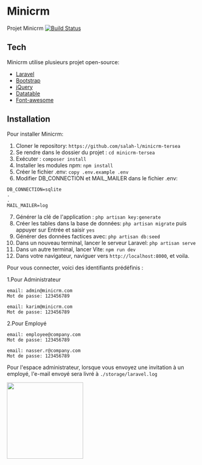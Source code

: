 # Minicrm

Projet Minicrm
[![Build Status](https://badgen.net/badge/From/Louizy/blue?icon=bitcoin-lightning)](https://badgen.net/badge/From/Louizy/blue?icon=bitcoin-lightning)



## Tech

Minicrm utilise plusieurs projet open-source:

- [Laravel](https://laravel.com/)
- [Bootstrap](https://getbootstrap.com/)
- [jQuery](https://jquery.com/)
- [Datatable](https://datatables.net/)
- [Font-awesome](https://fontawesome.com/)

## Installation

Pour installer Minicrm:

1. Cloner le repository: `https://github.com/salah-l/minicrm-tersea`
2. Se rendre dans le dossier du projet : `cd minicrm-tersea`
3. Exécuter : `composer install`
4. Installer les modules npm: `npm install`
5. Créer le fichier .env: `copy .env.example .env`
6. Modifier DB_CONNECTION et MAIL_MAILER dans le fichier .env: 
```
DB_CONNECTION=sqlite
.
.
MAIL_MAILER=log
```
7. Générer la clé de l'application : `php artisan key:generate`
8. Créer les tables dans la base de données: `php artisan migrate` puis appuyer sur Entrée et saisir `yes`
9. Générer des données factices avec: `php artisan db:seed`
10. Dans un nouveau terminal, lancer le serveur Laravel: `php artisan serve`
11. Dans un autre terminal, lancer Vite: `npm run dev`
12. Dans votre navigateur, naviguer vers `http://localhost:8000`, et voila.


Pour vous connecter, voici des identifiants prédéfinis :

1.Pour Administrateur
```
email: admin@minicrm.com
Mot de passe: 123456789
```

```
email: karim@minicrm.com
Mot de passe: 123456789
```

2.Pour Employé
```
email: employee@company.com
Mot de passe: 123456789
```

```
email: nasser.r@company.com
Mot de passe: 123456789
```

Pour l'espace administrateur, lorsque vous envoyez une invitation à un employé, l'e-mail envoyé sera livré à  `./storage/laravel.log`



<img src="http://salah.louizy.com/images/louizy-logo.png" width="200"/>


